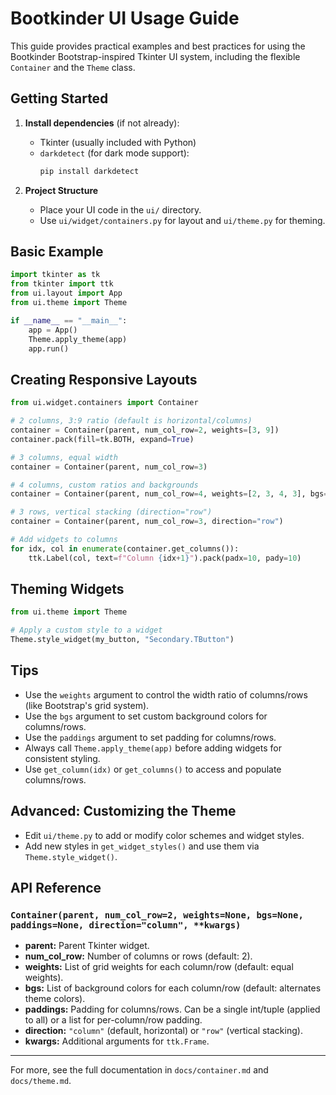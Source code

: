 # Bootkinder UI Usage Guide

This guide provides practical examples and best practices for using the Bootkinder Bootstrap-inspired Tkinter UI system, including the flexible `Container` and the `Theme` class.

## Getting Started

1. **Install dependencies** (if not already):
   - Tkinter (usually included with Python)
   - `darkdetect` (for dark mode support):
     ```sh
     pip install darkdetect
     ```

2. **Project Structure**
   - Place your UI code in the `ui/` directory.
   - Use `ui/widget/containers.py` for layout and `ui/theme.py` for theming.

## Basic Example

```python
import tkinter as tk
from tkinter import ttk
from ui.layout import App
from ui.theme import Theme

if __name__ == "__main__":
    app = App()
    Theme.apply_theme(app)
    app.run()
```

## Creating Responsive Layouts

```python
from ui.widget.containers import Container

# 2 columns, 3:9 ratio (default is horizontal/columns)
container = Container(parent, num_col_row=2, weights=[3, 9])
container.pack(fill=tk.BOTH, expand=True)

# 3 columns, equal width
container = Container(parent, num_col_row=3)

# 4 columns, custom ratios and backgrounds
container = Container(parent, num_col_row=4, weights=[2, 3, 4, 3], bgs=["#fff", "#eee", "#ddd", "#ccc"])

# 3 rows, vertical stacking (direction="row")
container = Container(parent, num_col_row=3, direction="row")

# Add widgets to columns
for idx, col in enumerate(container.get_columns()):
    ttk.Label(col, text=f"Column {idx+1}").pack(padx=10, pady=10)
```

## Theming Widgets

```python
from ui.theme import Theme

# Apply a custom style to a widget
Theme.style_widget(my_button, "Secondary.TButton")
```

## Tips
- Use the `weights` argument to control the width ratio of columns/rows (like Bootstrap's grid system).
- Use the `bgs` argument to set custom background colors for columns/rows.
- Use the `paddings` argument to set padding for columns/rows.
- Always call `Theme.apply_theme(app)` before adding widgets for consistent styling.
- Use `get_column(idx)` or `get_columns()` to access and populate columns/rows.

## Advanced: Customizing the Theme
- Edit `ui/theme.py` to add or modify color schemes and widget styles.
- Add new styles in `get_widget_styles()` and use them via `Theme.style_widget()`.

## API Reference

### `Container(parent, num_col_row=2, weights=None, bgs=None, paddings=None, direction="column", **kwargs)`
- **parent:** Parent Tkinter widget.
- **num_col_row:** Number of columns or rows (default: 2).
- **weights:** List of grid weights for each column/row (default: equal weights).
- **bgs:** List of background colors for each column/row (default: alternates theme colors).
- **paddings:** Padding for columns/rows. Can be a single int/tuple (applied to all) or a list for per-column/row padding.
- **direction:** `"column"` (default, horizontal) or `"row"` (vertical stacking).
- **kwargs:** Additional arguments for `ttk.Frame`.

---

For more, see the full documentation in `docs/container.md` and `docs/theme.md`.
